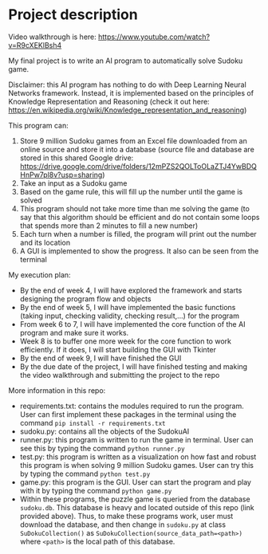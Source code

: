 # Project description
Video walkthrough is here: https://www.youtube.com/watch?v=R9cXEKlBsh4

My final project is to write an AI program to automatically solve Sudoku game.

Disclaimer: this AI program has nothing to do with Deep Learning Neural Networks framework. Instead, it is implemented based on the principles of Knowledge Representation and Reasoning (check it out here: https://en.wikipedia.org/wiki/Knowledge_representation_and_reasoning)

This program can:
1. Store 9 million Sudoku games from an Excel file downloaded from an online source and store it into a database (source file and database are stored in this shared Google drive: https://drive.google.com/drive/folders/12mPZS2QOLToOLaZTJ4YwBDQHnPw7pl8v?usp=sharing)
2. Take an input as a Sudoku game
3. Based on the game rule, this will fill up the number until the game is solved
4. This program should not take more time than me solving the game (to say that this algorithm should be efficient and do not contain some loops that spends more than 2 minutes to fill a new number)
5. Each turn when a number is filled, the program will print out the number and its location
6. A GUI is implemented to show the progress. It also can be seen from the terminal

My execution plan:
- By the end of week 4, I will have explored the framework and starts designing the program flow and objects
- By the end of week 5, I will have implemented the basic functions (taking input, checking validity, checking result,...) for the program 
- From week 6 to 7, I will have implemented the core function of the AI program and make sure it works.
- Week 8 is to buffer one more week for the core function to work efficiently. If it does, I will start building the GUI with Tkinter
- By the end of week 9, I will have finished the GUI
- By the due date of the project, I will have finished testing and making the video walkthrough and submitting the project to the repo

More information in this repo:
- requirements.txt: contains the modules required to run the program. User can first implement these packages in the terminal using the command `pip install -r requirements.txt`
- sudoku.py: contains all the objects of the SudokuAI
- runner.py: this program is written to run the game in terminal. User can see this by typing the command `python runner.py`
- test.py: this program is written as a visualization on how fast and robust this program is when solving 9 million Sudoku games. User can try this by typing the command `python test.py`
- game.py: this program is the GUI. User can start the program and play with it by typing the command `python game.py`
- Within these programs, the puzzle game is queried from the database `sudoku.db`. This database is heavy and located outside of this repo (link provided above). Thus, to make these programs work, user must download the database, and then change in `sudoku.py` at class `SuDokuCollection()` as `SuDokuCollection(source_data_path=<path>)` where `<path>` is the local path of this database.
